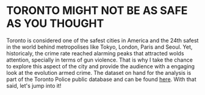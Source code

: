 # TORONTO MIGHT NOT BE AS SAFE AS YOU THOUGHT
Toronto is considered one of the safest cities in America and the 24th safest in the world behind metropolises like Tokyo, London, Paris and Seoul. Yet, historicaly, the crime rate reached alarming peaks that attracted wolds attention, specially in terms of gun violence. That is why I take the chance to explore this aspect of the city and provide the audience with a engaging look at the evolution armed crime. The dataset on hand for the analysis is part of the Toronto Police public database and can be found [here](https://data.torontopolice.on.ca/datasets/TorontoPS::shooting-and-firearm-discharges-open-data/about). With that said, let's jump into it! 
